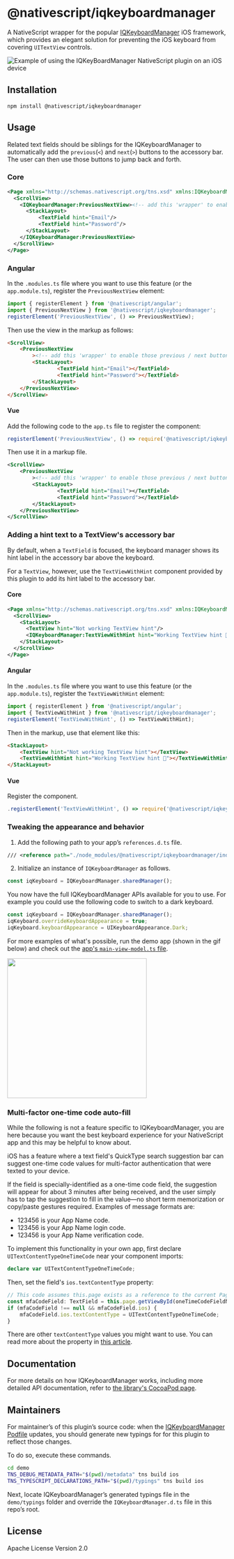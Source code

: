 # @nativescript/iqkeyboardmanager

A NativeScript wrapper for the popular [IQKeyboardManager](https://cocoapods.org/pods/IQKeyboardManager) iOS framework, which provides an elegant solution for preventing the iOS keyboard from covering `UITextView` controls.

![Example of using the IQKeyBoardManager NativeScript plugin on an iOS device](https://raw.githubusercontent.com/NativeScript/nativescript-IQKeyboardManager/master/screenshot.gif)

## Installation

```cli
npm install @nativescript/iqkeyboardmanager
```

## Usage

Related text fields should be siblings for the IQKeyboardManager to automatically
add the `previous`(`<`) and `next`(`>`) buttons to the accessory bar. The user can then use those buttons to jump back and forth.

### Core

```xml
<Page xmlns="http://schemas.nativescript.org/tns.xsd" xmlns:IQKeyboardManager="nativescript-iqkeyboardmanager">
  <ScrollView>
    <IQKeyboardManager:PreviousNextView><!-- add this 'wrapper' to enable those previous / next buttons -->
      <StackLayout>
          <TextField hint="Email"/>
          <TextField hint="Password"/>
      </StackLayout>
    </IQKeyboardManager:PreviousNextView>
  </ScrollView>
</Page>
```

### Angular

In the `.modules.ts` file where you want to use this feature (or the `app.module.ts`),
register the `PreviousNextView` element:

```ts
import { registerElement } from '@nativescript/angular';
import { PreviousNextView } from '@nativescript/iqkeyboardmanager';
registerElement('PreviousNextView', () => PreviousNextView);
```

Then  use the view in the markup as follows:

```html
<ScrollView>
	<PreviousNextView
		><!-- add this 'wrapper' to enable those previous / next buttons -->
		<StackLayout>
				<TextField hint="Email"></TextField>
				<TextField hint="Password"></TextField>
		</StackLayout>
	</PreviousNextView>
</ScrollView>
```

#### Vue

Add the following code to the `app.ts` file to register the component:

```ts
registerElement('PreviousNextView', () => require('@nativescript/iqkeyboardmanager').PreviousNextView);
```

Then use it in a markup file.
```xml
<ScrollView>
	<PreviousNextView
		><!-- add this 'wrapper' to enable those previous / next buttons -->
		<StackLayout>
				<TextField hint="Email"></TextField>
				<TextField hint="Password"></TextField>
		</StackLayout>
	</PreviousNextView>
</ScrollView>
```

### Adding a hint text to a TextView's accessory bar

By default, when a `TextField` is focused, the keyboard manager shows its hint label in the accessory bar above the keyboard.

For a `TextView`, however, use the `TextViewWithHint` component
provided by this plugin to add its hint label to the accessory bar. 

#### Core

```xml
<Page xmlns="http://schemas.nativescript.org/tns.xsd" xmlns:IQKeyboardManager="@nativescript/iqkeyboardmanager">
  <ScrollView>
    <StackLayout>
      <TextView hint="Not working TextView hint"/>
      <IQKeyboardManager:TextViewWithHint hint="Working TextView hint 🤪"/>
    </StackLayout>
  </ScrollView>
</Page>
```

#### Angular

In the `.modules.ts` file where you want to use this feature (or the `app.module.ts`),
register the `TextViewWithHint` element:

```typescript
import { registerElement } from '@nativescript/angular';
import { TextViewWithHint } from '@nativescript/iqkeyboardmanager';
registerElement('TextViewWithHint', () => TextViewWithHint);
```

Then in the markup, use that element like this:

```html
<StackLayout>
	<TextView hint="Not working TextView hint"></TextView>
	<TextViewWithHint hint="Working TextView hint 🤪"></TextViewWithHint>
</StackLayout>
```

#### Vue

Register the component.

```javascript
.registerElement('TextViewWithHint', () => require('@nativescript/iqkeyboardmanager').TextViewWithHint);
```

### Tweaking the appearance and behavior

1. Add the following path to your app’s `references.d.ts` file. 

```xml
/// <reference path="./node_modules/@nativescript/iqkeyboardmanager/index.d.ts" />
```

2. Initialize an instance of `IQKeyboardManager` as follows.

```typescript
const iqKeyboard = IQKeyboardManager.sharedManager();
```

You now have the full IQKeyboardManager APIs available for you to use. For example you could use the following code to switch to a dark keyboard.

```typescript
const iqKeyboard = IQKeyboardManager.sharedManager();
iqKeyboard.overrideKeyboardAppearance = true;
iqKeyboard.keyboardAppearance = UIKeyboardAppearance.Dark;
```

For more examples of what's possible, run the demo app (shown in the gif below) and check out the [app's `main-view-model.ts` file](https://github.com/NativeScript/plugins/blob/main/apps/demo/src/plugin-demos/iqkeyboardmanager.ts).

<img src="https://github.com/tjvantoll/nativescript-IQKeyboardManager/raw/master/demo.gif" width="320px"/>

### Multi-factor one-time code auto-fill

While the following is not a feature specific to IQKeyboardManager, you are here because you want the best keyboard experience for your NativeScript app and this may be helpful to know about.

iOS has a feature where a text field's QuickType search suggestion bar can suggest one-time code values for multi-factor authentication that were texted to your device.

If the field is specially-identified as a one-time code field, the suggestion will appear for about 3 minutes after being received, and the user simply has to tap the suggestion to fill in the value—no short term memorization or copy/paste gestures required. Examples of message formats are:

- 123456 is your App Name code.
- 123456 is your App Name login code.
- 123456 is your App Name verification code.

To implement this functionality in your own app, first declare `UITextContentTypeOneTimeCode` near your component imports:

```typescript
declare var UITextContentTypeOneTimeCode;
```

Then, set the field's `ios.textContentType` property:

```typescript
// This code assumes this.page exists as a reference to the current Page.
const mfaCodeField: TextField = this.page.getViewById(oneTimeCodeFieldName);
if (mfaCodeField !== null && mfaCodeField.ios) {
	mfaCodeField.ios.textContentType = UITextContentTypeOneTimeCode;
}
```

There are other `textContentType` values you might want to use. You can read more about the property in [this article](https://medium.com/developerinsider/ios12-password-autofill-automatic-strong-password-and-security-code-autofill-6e7db8da1810).

## Documentation

For more details on how IQKeyboardManager works, including more detailed API documentation, refer to [the library's CocoaPod page](https://cocoapods.org/pods/IQKeyboardManager).

## Maintainers

For maintainer’s of this plugin’s source code: when the [IQKeyboardManager Podfile](https://github.com/NativeScript/plugins/blob/main/packages/iqkeyboardmanager/platforms/ios/Podfile) updates, you should generate new typings for for this plugin to reflect those changes.

To do so, execute these commands.

```bash
cd demo
TNS_DEBUG_METADATA_PATH="$(pwd)/metadata" tns build ios
TNS_TYPESCRIPT_DECLARATIONS_PATH="$(pwd)/typings" tns build ios
```

Next, locate IQKeyboardManager’s generated typings file in the `demo/typings` folder and override the `IQKeyboardManager.d.ts` file in this repo’s root.

## License

Apache License Version 2.0
